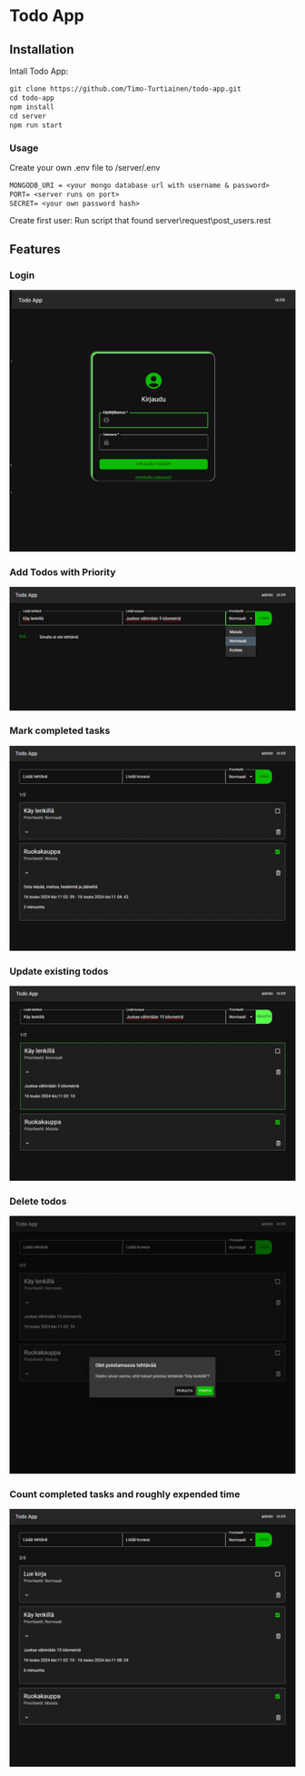 # Todo App

## Installation

Intall Todo App:

```
git clone https://github.com/Timo-Turtiainen/todo-app.git
cd todo-app
npm install
cd server
npm run start
```

### Usage

Create your own .env file to /server/.env

```
MONGODB_URI = <your mongo database url with username & password>
PORT= <server runs on port>
SECRET= <your own password hash>
```

Create first user: Run script that found server\request\post_users.rest

## Features

### Login

![Login page](https://github.com/Timo-Turtiainen/todo-app/blob/redux/client/public/login.png)

### Add Todos with Priority

![Add Todo](https://github.com/Timo-Turtiainen/todo-app/blob/redux/client/public/add-todo.png)

### Mark completed tasks

![Completed Task](https://github.com/Timo-Turtiainen/todo-app/blob/redux/client/public/checked-todo.png)

### Update existing todos

![Update Todo](https://github.com/Timo-Turtiainen/todo-app/blob/redux/client/public/update-todo.png)

### Delete todos

![Delete Todo](https://github.com/Timo-Turtiainen/todo-app/blob/redux/client/public/delete-todo.png)

### Count completed tasks and roughly expended time

![Count tasks and time](https://github.com/Timo-Turtiainen/todo-app/blob/redux/client/public/todo-slice.png)
